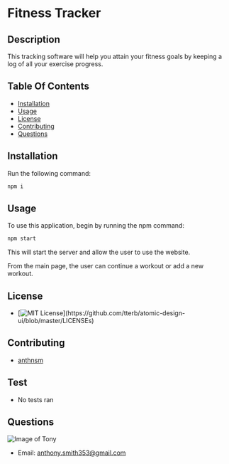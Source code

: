 # Fitness Tracker


## Description
This tracking software will help you attain your fitness goals by keeping a log of all your exercise progress.


## Table Of Contents
* [Installation](#installation)
* [Usage](#usage)
* [License](#license)
* [Contributing](#contributing)
* [Questions](#questions)

## Installation

Run the following command:

```sh
npm i
```

## Usage
To use this application, begin by running the npm command:

```sh
npm start
```

This will start the server and allow the user to use the website.

From the main page, the user can continue a workout or add a new workout.


## License

* [![MIT License](https://img.shields.io/apm/l/atomic-design-ui.svg?)](https://github.com/tterb/atomic-design-ui/blob/master/LICENSEs)

## Contributing

* [anthnsm](http://github.com/anthnsm)

## Test

* No tests ran

## Questions
![Image of Tony]()
* Email: anthony.smith353@gmail.com


